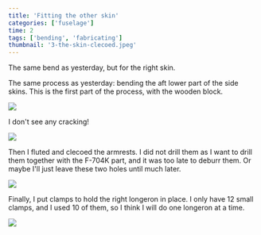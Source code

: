 ```yaml
---
title: 'Fitting the other skin'
categories: ['fuselage']
time: 2
tags: ['bending', 'fabricating']
thumbnail: '3-the-skin-clecoed.jpeg'
---
```


The same bend as yesterday, but for the right skin.

<!-- more -->

The same process as yesterday: bending the aft lower part of the side skins. This is the first part of the process, with the wooden block. 

![](0-the-right-skin-bend.jpeg)

I don't see any cracking!

![](1-no-cracking.jpeg)

Then I fluted and clecoed the armrests. I did not drill them as I want to drill them together with the F-704K part, and it was too late to deburr them. Or maybe I'll just leave these two holes until much later.

![](2-armrest.jpeg)

Finally, I put clamps to hold the right longeron in place. I only have 12 small clamps, and I used 10 of them, so I think I will do one longeron at a time.

![](3-the-skin-clecoed.jpeg)